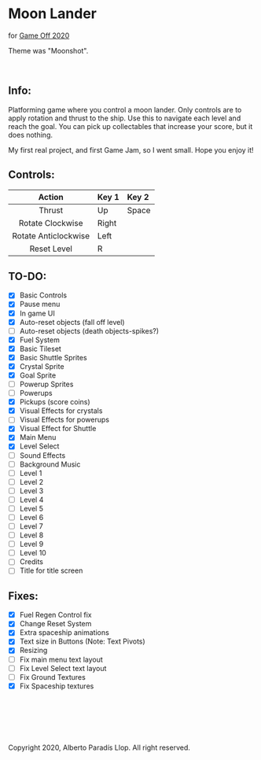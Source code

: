 # Moon Lander
for [Game Off 2020](https://itch.io/jam/game-off-2020)

Theme was "Moonshot".

&nbsp;

## Info:

Platforming game where you control a moon lander. Only controls are to apply rotation and thrust to the ship. Use this to navigate each level and reach the goal. You can pick up collectables that increase your score, but it does nothing.

My first real project, and first Game Jam, so I went small. Hope you enjoy it!

## Controls:

Action | Key 1 | Key 2
:---: | :--- | :---
Thrust | Up | Space
Rotate Clockwise | Right | 
Rotate Anticlockwise | Left | 
Reset Level | R |

## TO-DO:

- [X] Basic Controls
- [X] Pause menu
- [X] In game UI
- [X] Auto-reset objects (fall off level)
- [ ] Auto-reset objects (death objects-spikes?)
- [X] Fuel System
- [X] Basic Tileset
- [X] Basic Shuttle Sprites
- [X] Crystal Sprite
- [X] Goal Sprite
- [ ] Powerup Sprites
- [ ] Powerups
- [X] Pickups (score coins)  
- [X] Visual Effects for crystals
- [ ] Visual Effects for powerups
- [X] Visual Effect for Shuttle
- [X] Main Menu
- [X] Level Select
- [ ] Sound Effects
- [ ] Background Music
- [ ] Level 1
- [ ] Level 2
- [ ] Level 3
- [ ] Level 4
- [ ] Level 5
- [ ] Level 6
- [ ] Level 7
- [ ] Level 8
- [ ] Level 9
- [ ] Level 10
- [ ] Credits
- [ ] Title for title screen

## Fixes:
- [X] Fuel Regen Control fix
- [X] Change Reset System
- [X] Extra spaceship animations
- [X] Text size in Buttons (Note: Text Pivots)
- [X] Resizing
- [ ] Fix main menu text layout
- [ ] Fix Level Select text layout
- [ ] Fix Ground Textures
- [X] Fix Spaceship textures

&nbsp;
 
&nbsp;

&nbsp;

Copyright 2020, Alberto Paradís Llop. All right reserved.
